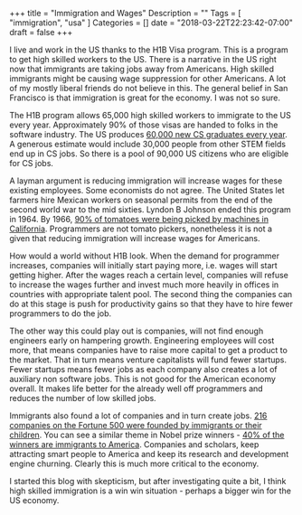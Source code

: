 +++
title = "Immigration and Wages"
Description = ""
Tags = [ "immigration", "usa" ]
Categories = []
date = "2018-03-22T22:23:42-07:00"
draft = false
+++

I live and work in the US thanks to the H1B Visa program. This is a
program to get high skilled workers to the US. There is a narrative
in the US right now that immigrants are taking jobs away from Americans.
High skilled immigrants might be causing wage suppression for other
Americans. A lot of my mostly liberal friends do not believe in this. The general
belief in San Francisco is that immigration is great for the economy. I was not so sure.


The H1B program allows 65,000 high skilled workers to immigrate to the US every year.
Approximately 90% of those visas are handed to folks in the software industry.
The US produces [60,000 new CS graduates every year][2]. A generous estimate would include
30,000 people from other STEM fields end up in CS jobs. So there is a pool of
90,000 US citizens who are eligible for CS jobs.


A layman argument is reducing immigration will increase wages for these existing employees. Some
economists do not agree. The United States let farmers hire Mexican workers on
seasonal permits from the end of the second world war to the mid sixties.
Lyndon B Johnson ended this program in 1964. By 1966, [90% of tomatoes were being picked by machines
in California][3]. Programmers are not tomato pickers, nonetheless it is not a given
that reducing immigration will increase wages for Americans.


How would a world without H1B look. When the demand for programmer increases,
companies will initially start paying more, i.e. wages will start getting higher.
After the wages reach a certain level, companies will refuse to increase the wages further
and invest much more heavily in offices in countries with appropriate talent pool.
The second thing the companies can do at this stage is push for productivity gains
so that they have to hire fewer programmers to do the job.


The other way this could play out is companies, will not find enough engineers
early on hampering growth. Engineering employees will cost more, that means companies
have to raise more capital to get a product to the market.
That in turn means venture capitalists will fund fewer startups.
Fewer startups means fewer jobs as each company also creates a lot of auxiliary non software jobs.
This is not good for the American economy overall. It makes life better for the already
well off programmers and reduces the number of low skilled jobs.


Immigrants also found a lot of companies and in turn create jobs.
[216 companies on the Fortune 500 were founded by immigrants or their children][4].
You can see a similar theme in Nobel prize winners - [40% of the winners are immigrants to America][5].
Companies and scholars, keep attracting smart people to America and keep its research and development
engine churning. Clearly this is much more critical to the economy.


I started this blog with skepticism, but after investigating quite a bit, I think high skilled immigration
is a win win situation - perhaps a bigger win for the US economy.

[2]: https://nces.ed.gov/programs/digest/d16/tables/dt16_322.10.asp?current=yes "National Center For Educational Statistics"
[3]: https://www.nytimes.com/2017/08/03/us/politics/legal-immigration-jobs-economy.html "Fewer Immigrants Mean More Jobs? Not So, Economists Say"
[4]: https://qz.com/1151689/216-companies-on-the-fortune-500-were-founded-by-immigrants-or-their-children/216 "Immigrants found companies"
[5]: https://www.forbes.com/sites/stuartanderson/2017/10/08/immigrants-keep-winning-nobel-prizes/ "Immigrants Keep Winning Nobel Prizes"

